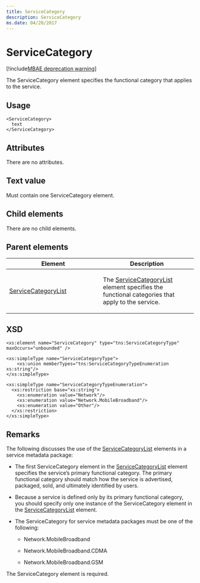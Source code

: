 ```yaml
---
title: ServiceCategory
description: ServiceCategory
ms.date: 04/20/2017
---
```


# ServiceCategory

[!include[MBAE deprecation warning](../includes/mbae-deprecation-warning.md)]

The ServiceCategory element specifies the functional category that applies to the service.

## <span id="Usage"></span><span id="usage"></span><span id="USAGE"></span>Usage


``` syntax
<ServiceCategory>
  text
</ServiceCategory>
```

## <span id="Attributes"></span><span id="attributes"></span><span id="ATTRIBUTES"></span>Attributes


There are no attributes.

## <span id="Text_value"></span><span id="text_value"></span><span id="TEXT_VALUE"></span>Text value


Must contain one ServiceCategory element.

## <span id="Child_elements"></span><span id="child_elements"></span><span id="CHILD_ELEMENTS"></span>Child elements


There are no child elements.

## <span id="Parent_elements"></span><span id="parent_elements"></span><span id="PARENT_ELEMENTS"></span>Parent elements


<table>
<colgroup>
<col width="50%" />
<col width="50%" />
</colgroup>
<thead>
<tr class="header">
<th>Element</th>
<th>Description</th>
</tr>
</thead>
<tbody>
<tr class="odd">
<td><p><a href="servicecategorylist.md" data-raw-source="[ServiceCategoryList](servicecategorylist.md)">ServiceCategoryList</a></p></td>
<td><p>The <a href="servicecategorylist.md" data-raw-source="[ServiceCategoryList](servicecategorylist.md)">ServiceCategoryList</a> element specifies the functional categories that apply to the service.</p></td>
</tr>
</tbody>
</table>

 

## <span id="XSD"></span><span id="xsd"></span>XSD


``` syntax
<xs:element name="ServiceCategory" type="tns:ServiceCategoryType" maxOccurs="unbounded" />

<xs:simpleType name="ServiceCategoryType">
    <xs:union memberTypes="tns:ServiceCategoryTypeEnumeration xs:string"/>
</xs:simpleType>

<xs:simpleType name="ServiceCategoryTypeEnumeration">
  <xs:restriction base="xs:string">
    <xs:enumeration value="Network"/>
    <xs:enumeration value="Network.MobileBroadband"/>
    <xs:enumeration value="Other"/>
  </xs:restriction>
</xs:simpleType>
```

## <span id="Remarks"></span><span id="remarks"></span><span id="REMARKS"></span>Remarks


The following discusses the use of the [ServiceCategoryList](servicecategorylist.md) elements in a service metadata package:

-   The first ServiceCategory element in the [ServiceCategoryList](servicecategorylist.md) element specifies the service’s primary functional category. The primary functional category should match how the service is advertised, packaged, sold, and ultimately identified by users.

-   Because a service is defined only by its primary functional category, you should specify only one instance of the ServiceCategory element in the [ServiceCategoryList](servicecategorylist.md) element.

-   The ServiceCategory for service metadata packages must be one of the following:

    -   Network.MobileBroadband

    -   Network.MobileBroadband.CDMA

    -   Network.MobileBroadband.GSM

The ServiceCategory element is required.

 

 





